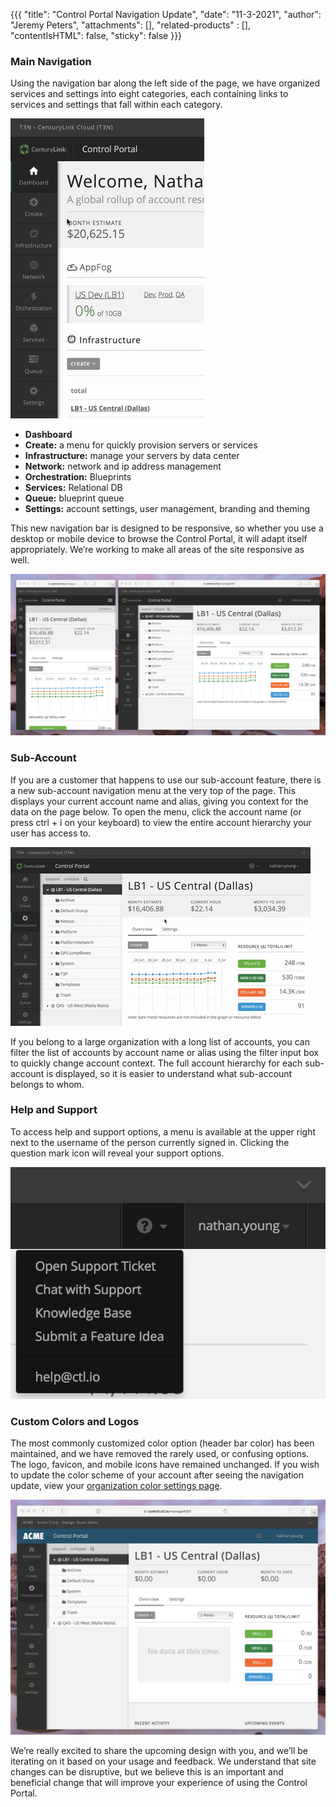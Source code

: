 {{{
  "title": "Control Portal Navigation Update",
  "date": "11-3-2021",
  "author": "Jeremy Peters",
  "attachments": [],
  "related-products" : [],
  "contentIsHTML": false,
  "sticky": false
}}}

### Main Navigation

Using the navigation bar along the left side of the page, we have organized services and settings into eight categories, each containing links to services and settings that fall within each category.

![Animated gif of Control Portal main navigation menu behavior](../images/menu-behavior.gif)

* **Dashboard**
* **Create:** a menu for quickly provision servers or services
* **Infrastructure:** manage your servers by data center
* **Network:** network and ip address management
* **Orchestration:** Blueprints
* **Services:** Relational DB
* **Queue:** blueprint queue
* **Settings:** account settings, user management, branding and theming

This new navigation bar is designed to be responsive, so whether you use a desktop or mobile device to browse the Control Portal, it will adapt itself appropriately. We’re working to make all areas of the site responsive as well.

![Responsive Control Portal navigation menu screenshot](../images/menu-responsive.png)

### Sub-Account

If you are a customer that happens to use our sub-account feature, there is a new sub-account navigation menu at the very top of the page. This displays your current account name and alias, giving you context for the data on the page below. To open the menu, click the account name (or press ctrl + i on your keyboard) to view the entire account hierarchy your user has access to.

![Animated gif of Control Portal main navigation menu behavior](../images/menu-account-context.gif)

If you belong to a large organization with a long list of accounts, you can filter the list of accounts by account name or alias using the filter input box to quickly change account context. The full account hierarchy for each sub-account is displayed, so it is easier to understand what sub-account belongs to whom.

### Help and Support

To access help and support options, a menu is available at the upper right next to the username of the person currently signed in. Clicking the question mark icon will reveal your support options.

![Screenshot of the support options in the new Control Portal navigation bar](../images/menu-support.png)

### Custom Colors and Logos

The most commonly customized color option (header bar color) has been maintained, and we have removed the rarely used, or confusing options. The logo, favicon, and mobile icons have remained unchanged. If you wish to update the color scheme of your account after seeing the navigation update, view your [organization color settings page](https://control.ctl.io/Organization/Settings/theme).

![Screenshot of the Control Portal Dashboard with custom color bar and logo](../images/menu-custom-branding.png)

We’re really excited to share the upcoming design with you, and we’ll be iterating on it based on your usage and feedback. We understand that site changes can be disruptive, but we believe this is an important and beneficial change that will improve your experience of using the Control Portal.
